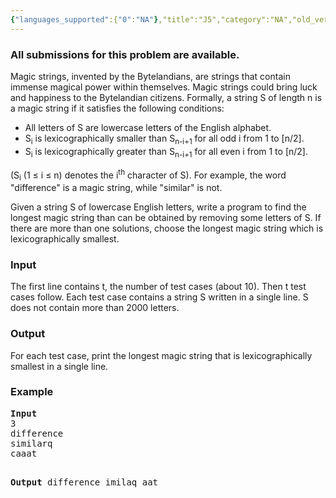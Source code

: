 ```yaml
---
{"languages_supported":{"0":"NA"},"title":"J5","category":"NA","old_version":true,"problem_code":"J5","tags":{"0":"NA"},"layout":"problem"}
---
```


<h3> All submissions for this problem are available. </h3><p>
Magic strings, invented by the Bytelandians, are strings that contain immense magical power within themselves. Magic strings could bring luck and happiness to the Bytelandian citizens. Formally, a string S of length n is a magic string if it satisfies the following conditions:
</p>
<ul>
<li>All letters of S are lowercase letters of the English alphabet.</li>
<li>S<sub>i</sub> is lexicographically smaller than S<sub>n-i+1</sub> for all odd i from 1 to [n/2].</li>
<li>S<sub>i</sub> is lexicographically greater than S<sub>n-i+1</sub> for all even i from 1 to [n/2].</li>
</ul>
<p>(S<sub>i</sub> (1 &#8804; i &#8804; n) denotes the i<sup>th</sup> character of S). For example, the word "difference" is a magic string, while "similar" is not.</p>
<p>Given a string S of lowercase English letters, write a program to find the longest magic string than can be obtained by removing some letters of S. If there are more than one solutions, choose the longest magic string which is lexicographically smallest.</p>

<h3>Input</h3>
<p>The first line contains t, the number of test cases (about 10). Then t test cases follow. Each test case contains a string S written in a single line. S does not contain more than 2000 letters.</p>

<h3>Output</h3>
<p>For each test case, print the longest magic string that is lexicographically smallest in a single line.</p>

<h3>Example</h3>
<pre>
<b>Input</b>
3
difference
similarq
caaat

<b>Output</b>
difference
imilaq
aat
</pre>    